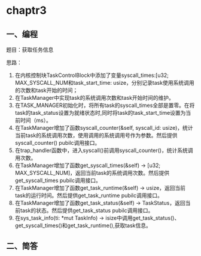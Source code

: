 # chaptr3

## 一、编程

题目：获取任务信息

思路：
1. 在内核控制块TaskControlBlock中添加了变量syscall_times:[u32; MAX_SYSCALL_NUM和task_start_time: usize，分别记录task使用系统调用的次数和task开始的时间；
2. 在TaskManager中实现task的系统调用次数和task开始时间的维护。
3. 在TASK_MANAGER初始化时，将所有task的syscall_times全部是置零。在将task的task_status设置为就绪状态时,同时将task的task_start_time设置为当前时间（ms）。
4. 在TaskManager增加了函数syscall_counter(&self, syscall_id: usize)，统计当前task的系统调用次数，使用调用的系统调用号作为参数。然后提供syscall_counter() pubilc调用接口。
5. 在trap_handler函数中，进入syscall()前调用syscall_counter()，统计系统调用次数。
6.  在TaskManager增加了函数get_syscall_times(&self) -> [u32; MAX_SYSCALL_NUM]，返回当前task的系统调用次数。然后提供get_syscall_times pubilc调用接口。
7.  在TaskManager增加了函数get_task_runtime(&self) -> usize，返回当前task的运行时间。然后提供get_task_runtime pubilc调用接口。
8.  在TaskManager增加了函数get_task_status(&self) -> TaskStatus，返回当前task的状态。然后提供get_task_status pubilc调用接口。
9. 在sys_task_info(ti: *mut TaskInfo) -> isize中调用get_task_status()、get_syscall_times()和get_task_runtime(),获取task信息。

## 二、简答